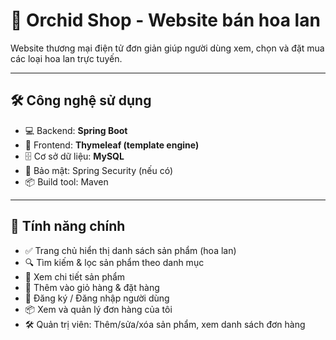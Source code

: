 # 🌸 Orchid Shop - Website bán hoa lan

Website thương mại điện tử đơn giản giúp người dùng xem, chọn và đặt mua các loại hoa lan trực tuyến.

---

## 🛠 Công nghệ sử dụng

- 💻 Backend: **Spring Boot**
- 🎨 Frontend: **Thymeleaf (template engine)**
- 🗄️ Cơ sở dữ liệu: **MySQL**
- 🔐 Bảo mật: Spring Security (nếu có)
- 📦 Build tool: Maven

---

## 🎯 Tính năng chính

- ✅ Trang chủ hiển thị danh sách sản phẩm (hoa lan)
- 🔍 Tìm kiếm & lọc sản phẩm theo danh mục
- 🧾 Xem chi tiết sản phẩm
- 🛒 Thêm vào giỏ hàng & đặt hàng
- 👤 Đăng ký / Đăng nhập người dùng
- 📦 Xem và quản lý đơn hàng của tôi
- 🛠 Quản trị viên: Thêm/sửa/xóa sản phẩm, xem danh sách đơn hàng
